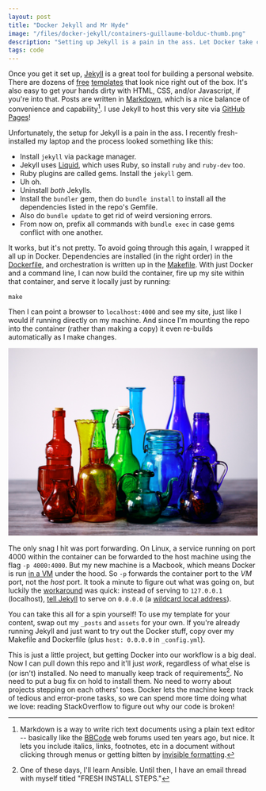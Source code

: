 ```yaml
---
layout: post
title: "Docker Jekyll and Mr Hyde"
image: "/files/docker-jekyll/containers-guillaume-bolduc-thumb.png"
description: "Setting up Jekyll is a pain in the ass. Let Docker take care of it for you."
tags: code
---
```


Once you get it set up, [Jekyll](https://jekyllrb.com/) is a great tool for building a personal website. There are dozens of [free](https://jekyllthemes.io/free) [templates](http://jekyllthemes.org/) that look nice right out of the box. It's also easy to get your hands dirty with HTML, CSS, and/or Javascript, if you're into that. Posts are written in [Markdown](https://en.wikipedia.org/wiki/Markdown#Example), which is a nice balance of convenience and capability[^1]. I use Jekyll to host this very site via [GitHub Pages](https://pages.github.com/)!

[^1]: Markdown is a way to write rich text documents using a plain text editor -- basically like the [BBCode](https://en.wikipedia.org/wiki/BBCode) web forums used ten years ago, but nice. It lets you include italics, links, footnotes, etc in a document without clicking through menus or getting bitten by [invisible formatting](https://xkcd.com/2109/).

Unfortunately, the setup for Jekyll is a pain in the ass. I recently fresh-installed my laptop and the process looked something like this:

- Install `jekyll` via package manager.
- Jekyll uses [Liquid](https://shopify.github.io/liquid/), which uses Ruby, so install `ruby` and `ruby-dev` too.
- Ruby plugins are called gems. Install the `jekyll` gem.
- Uh oh.
- Uninstall *both* Jekylls.
- Install the `bundler` gem, then do `bundle install` to install all the dependencies listed in the repo's Gemfile.
- Also do `bundle update` to get rid of weird versioning errors.
- From now on, prefix all commands with `bundle exec` in case gems conflict with one another.

It works, but it's not pretty. To avoid going through this again, I wrapped it all up in Docker. Dependencies are installed (in the right order) in the [Dockerfile](https://github.com/charles-uno/charles-uno.github.io/blob/master/Dockerfile), and orchestration is written up in the [Makefile](https://github.com/charles-uno/charles-uno.github.io/blob/master/Makefile). With just Docker and a command line, I can now build the container, fire up my site within that container, and serve it locally just by running:

```
make
```

Then I can point a browser to `localhost:4000` and see my site, just like I would if running directly on my machine. And since I'm mounting the repo into the container (rather than making a copy) it even re-builds automatically as I make changes.

![Containers](/files/docker-jekyll/bottles-sharon-mccutcheon-4x3.png)

The only snag I hit was port forwarding. On Linux, a service running on port 4000 within the container can be forwarded to the host machine using the flag `-p 4000:4000`. But my new machine is a Macbook, which means Docker is run [in a VM](https://docs.docker.com/docker-for-mac/networking/) under the hood. So `-p` forwards the container port to the *VM* port, not the *host* port. It took a minute to figure out what was going on, but luckily the [workaround](https://forums.docker.com/t/using-localhost-for-to-access-running-container/3148/9) was quick: instead of serving to `127.0.0.1` (localhost), [tell Jekyll](https://github.com/charles-uno/charles-uno.github.io/blob/master/_config.yml) to serve on `0.0.0.0` (a [wildcard local address](https://www.howtogeek.com/225487/what-is-the-difference-between-127.0.0.1-and-0.0.0.0/)).

You can take this all for a spin yourself! To use my template for your content, swap out my `_posts` and `assets` for your own. If you're already running Jekyll and just want to try out the Docker stuff, copy over my Makefile and Dockerfile (plus `host: 0.0.0.0` in `_config.yml`).

This is just a little project, but getting Docker into our workflow is a big deal. Now I can pull down this repo and it'll just *work*, regardless of what else is (or isn't) installed. No need to manually keep track of requirements[^2]. No need to put a bug fix on hold to install them. No need to worry about projects stepping on each others' toes. Docker lets the machine keep track of tedious and error-prone tasks, so we can spend more time doing what we love: reading StackOverflow to figure out why our code is broken!

[^2]: One of these days, I'll learn Ansible. Until then, I have an email thread with myself titled "FRESH INSTALL STEPS."
